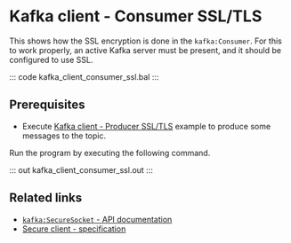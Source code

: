 # Kafka client - Consumer SSL/TLS

This shows how the SSL encryption is done in the `kafka:Consumer`. For this to work properly, an active Kafka server must be present, and it should be configured to use SSL.

::: code kafka_client_consumer_ssl.bal :::

## Prerequisites
- Execute [Kafka client - Producer SSL/TLS](/learn/by-example/kafka-client-producer-ssl) example to produce some messages to the topic.

Run the program by executing the following command.

::: out kafka_client_consumer_ssl.out :::

## Related links
- [`kafka:SecureSocket` - API documentation](https://lib.ballerina.io/ballerinax/kafka/3.4.0/records/SecureSocket)
- [Secure client - specification](https://github.com/ballerina-platform/module-ballerinax-kafka/blob/master/docs/spec/spec.md#4212-secure-client)
